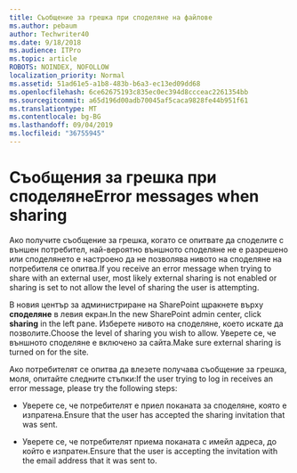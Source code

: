 ```yaml
---
title: Съобщение за грешка при споделяне на файлове
ms.author: pebaum
author: Techwriter40
ms.date: 9/18/2018
ms.audience: ITPro
ms.topic: article
ROBOTS: NOINDEX, NOFOLLOW
localization_priority: Normal
ms.assetid: 51ad61e5-a1b8-483b-b6a3-ec13ed09dd68
ms.openlocfilehash: 6ce62675193c835ec0ec394d8ccceac2261354bb
ms.sourcegitcommit: a65d196d00adb70045af5caca9828fe44b951f61
ms.translationtype: MT
ms.contentlocale: bg-BG
ms.lasthandoff: 09/04/2019
ms.locfileid: "36755945"
---
```

# <a name="error-messages-when-sharing"></a><span data-ttu-id="dc1cf-102">Съобщения за грешка при споделяне</span><span class="sxs-lookup"><span data-stu-id="dc1cf-102">Error messages when sharing</span></span>

<span data-ttu-id="dc1cf-103">Ако получите съобщение за грешка, когато се опитвате да споделите с външен потребител, най-вероятно външното споделяне не е разрешено или споделянето е настроено да не позволява нивото на споделяне на потребителя се опитва.</span><span class="sxs-lookup"><span data-stu-id="dc1cf-103">If you receive an error message when trying to share with an external user, most likely external sharing is not enabled or sharing is set to not allow the level of sharing the user is attempting.</span></span>
  
<span data-ttu-id="dc1cf-104">В новия център за администриране на SharePoint щракнете върху **споделяне** в левия екран.</span><span class="sxs-lookup"><span data-stu-id="dc1cf-104">In the  new SharePoint admin center, click **sharing** in the left pane.</span></span> <span data-ttu-id="dc1cf-105">Изберете нивото на споделяне, което искате да позволите.</span><span class="sxs-lookup"><span data-stu-id="dc1cf-105">Choose the level of sharing you wish to allow.</span></span> <span data-ttu-id="dc1cf-106">Уверете се, че външното споделяне е включено за сайта.</span><span class="sxs-lookup"><span data-stu-id="dc1cf-106">Make sure external sharing is turned on for the site.</span></span> 
  
<span data-ttu-id="dc1cf-107">Ако потребителят се опитва да влезете получава съобщение за грешка, моля, опитайте следните стъпки:</span><span class="sxs-lookup"><span data-stu-id="dc1cf-107">If the user trying to log in receives an error message, please try the following steps:</span></span>
  
- <span data-ttu-id="dc1cf-108">Уверете се, че потребителят е приел поканата за споделяне, която е изпратена.</span><span class="sxs-lookup"><span data-stu-id="dc1cf-108">Ensure that the user has accepted the sharing invitation that was sent.</span></span>
    
- <span data-ttu-id="dc1cf-109">Уверете се, че потребителят приема поканата с имейл адреса, до който е изпратен.</span><span class="sxs-lookup"><span data-stu-id="dc1cf-109">Ensure that the user is accepting the invitation with the email address that it was sent to.</span></span>
    

